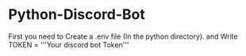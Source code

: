 # Python-Discord-Bot
First you need to Create a .env file (In the python directory).
and Write TOKEN = '''Your discord bot Token'''
